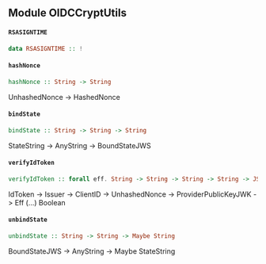## Module OIDCCryptUtils

#### `RSASIGNTIME`

``` purescript
data RSASIGNTIME :: !
```

#### `hashNonce`

``` purescript
hashNonce :: String -> String
```

UnhashedNonce -> HashedNonce

#### `bindState`

``` purescript
bindState :: String -> String -> String
```

StateString -> AnyString -> BoundStateJWS

#### `verifyIdToken`

``` purescript
verifyIdToken :: forall eff. String -> String -> String -> String -> JSONWebKey -> Eff (rsaSignTime :: RSASIGNTIME | eff) Boolean
```

IdToken -> Issuer -> ClientID -> UnhashedNonce -> ProviderPublicKeyJWK -> Eff (...) Boolean

#### `unbindState`

``` purescript
unbindState :: String -> String -> Maybe String
```

BoundStateJWS -> AnyString -> Maybe StateString



